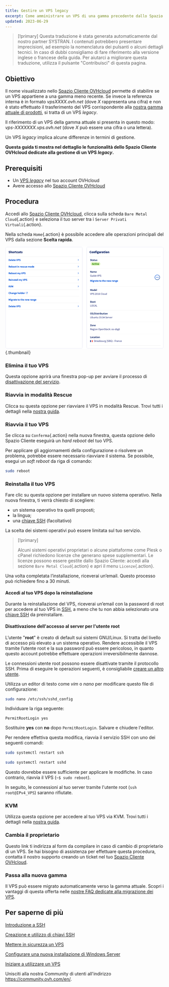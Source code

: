 ```yaml
---
title: Gestire un VPS legacy
excerpt: Come amministrare un VPS di una gamma precedente dallo Spazio Cliente OVHcloud
updated: 2023-06-29
---
```


> [!primary]
> Questa traduzione è stata generata automaticamente dal nostro partner SYSTRAN. I contenuti potrebbero presentare imprecisioni, ad esempio la nomenclatura dei pulsanti o alcuni dettagli tecnici. In caso di dubbi consigliamo di fare riferimento alla versione inglese o francese della guida. Per aiutarci a migliorare questa traduzione, utilizza il pulsante "Contribuisci" di questa pagina.
>

## Obiettivo

Il nome visualizzato nello [Spazio Cliente OVHcloud](https://www.ovh.com/auth/?action=gotomanager&from=https://www.ovh.it/&ovhSubsidiary=it) permette di stabilire se un VPS appartiene a una gamma meno recente. Se invece la referenza interna è in formato *vpsXXXX.ovh.net* (dove *X* rappresenta una cifra) e non è stato effettuato il trasferimento del VPS corrispondente alla [nostra gamma attuale di prodotti](https://www.ovhcloud.com/it/vps/), si tratta di un VPS *legacy*. 

Il riferimento di un VPS della gamma attuale si presenta in questo modo: *vps-XXXXXXX.vps.ovh.net* (dove *X* può essere una cifra o una lettera).

Un VPS *legacy* implica alcune differenze in termini di gestione.

**Questa guida ti mostra nel dettaglio le funzionalità dello Spazio Cliente OVHcloud dedicate alla gestione di un VPS *legacy*.**

## Prerequisiti

- Un [VPS *legacy*](https://www.ovhcloud.com/it/vps/) nel tuo account OVHcloud
- Avere accesso allo [Spazio Cliente OVHcloud](https://www.ovh.com/auth/?action=gotomanager&from=https://www.ovh.it/&ovhSubsidiary=it)

## Procedura

Accedi allo [Spazio Cliente OVHcloud](https://www.ovh.com/auth/?action=gotomanager&from=https://www.ovh.it/&ovhSubsidiary=it), clicca sulla scheda `Bare Metal Cloud`{.action} e seleziona il tuo server tra i `Server Privati Virtuali`{.action}.

Nella scheda `Home`{.action} è possibile accedere alle operazioni principali del VPS dalla sezione **Scelta rapida**.

![controlpanel](images/legacy_vps_1.png){.thumbnail}

### Elimina il tuo VPS

Questa opzione aprirà una finestra pop-up per avviare il processo di [disattivazione del servizio](/pages/account/billing/how_to_cancel_services).

### Riavvia in modalità Rescue

Clicca su questa opzione per riavviare il VPS in modalità Rescue. Trovi tutti i dettagli nella [nostra guida](/pages/cloud/vps/rescue).

### Riavvia il tuo VPS

Se clicca su `Conferma`{.action} nella nuova finestra, questa opzione dello Spazio Cliente eseguirà un *hard reboot* del tuo VPS.

Per applicare gli aggiornamenti della configurazione o risolvere un problema, potrebbe essere necessario riavviare il sistema. Se possibile, esegui un *soft reboot* da riga di comando:

```bash
sudo reboot
```

### Reinstalla il tuo VPS

Fare clic su questa opzione per installare un nuovo sistema operativo. Nella nuova finestra, ti verrà chiesto di scegliere:

- un sistema operativo tra quelli proposti;
- la lingua;
- una [chiave SSH](/pages/cloud/dedicated/creating-ssh-keys-dedicated) (facoltativo)

La scelta dei sistemi operativi può essere limitata sul tuo servizio.

> [!primary]
>
> Alcuni sistemi operativi proprietari o alcune piattaforme come Plesk o cPanel richiedono licenze che generano spese supplementari. Le licenze possono essere gestite dallo Spazio Cliente: accedi alla sezione `Bare Metal Cloud`{.action} e apri il menu `Licenze`{.action}.

Una volta completata l’installazione, riceverai un’email. Questo processo può richiedere fino a 30 minuti.

#### Accedi al tuo VPS dopo la reinstallazione

Durante la reinstallazione del VPS, riceverai un’email con la password di root per accedere al tuo VPS in [SSH](/pages/cloud/dedicated/ssh_introduction), a meno che tu non abbia selezionato una [chiave SSH](/pages/cloud/dedicated/creating-ssh-keys-dedicated) da preinstallare.

#### Disattivazione dell'accesso al server per l'utente root

L’utente "**root**" è creato di default sui sistemi GNU/Linux. Si tratta del livello di accesso più elevato a un sistema operativo. Rendere accessibile il VPS tramite l’utente root e la sua password può essere pericoloso, in quanto questo account potrebbe effettuare operazioni irreversibilmente dannose.

Le connessioni utente root possono essere disattivate tramite il protocollo SSH. Prima di eseguire le operazioni seguenti, è consigliabile [creare un altro utente](/pages/cloud/vps/secure_your_vps#createuser).

Utilizza un editor di testo come *vim* o *nano* per modificare questo file di configurazione:

```bash
sudo nano /etc/ssh/sshd_config
```

Individuare la riga seguente:

```console
PermitRootLogin yes 
```

Sostituire **yes** con **no** dopo `PermitRootLogin`. Salvare e chiudere l'editor.

Per rendere effettiva questa modifica, riavvia il servizio SSH con uno dei seguenti comandi:

```bash
sudo systemctl restart ssh
```

```bash
sudo systemctl restart sshd
```

Questo dovrebbe essere sufficiente per applicare le modifiche. In caso contrario, riavvia il VPS (`~$ sudo reboot`).

In seguito, le connessioni al tuo server tramite l'utente root (`ssh root@IPv4_VPS`) saranno rifiutate.

### KVM

Utilizza questa opzione per accedere al tuo VPS via KVM. Trovi tutti i dettagli nella [nostra guida](/pages/cloud/vps/using_kvm_for_vps).

### Cambia il proprietario

Questo link ti indirizza al form da compilare in caso di cambio di proprietario di un VPS. Se hai bisogno di assistenza per effettuare questa procedura, contatta il nostro supporto creando un ticket nel tuo [Spazio Cliente OVHcloud](https://www.ovh.com/auth/?action=gotomanager&from=https://www.ovh.it/&ovhSubsidiary=it).

### Passa alla nuova gamma

Il VPS può essere migrato automaticamente verso la gamma attuale. Scopri i vantaggi di questa offerta nelle [nostre FAQ dedicate alla migrazione dei VPS](https://www.ovhcloud.com/it/vps/vps-offer-migration/).

## Per saperne di più

[Introduzione a SSH](/pages/cloud/dedicated/ssh_introduction)

[Creazione e utilizzo di chiavi SSH](/pages/cloud/dedicated/creating-ssh-keys-dedicated)

[Mettere in sicurezza un VPS](/pages/cloud/vps/secure_your_vps)

[Configurare una nuova installazione di Windows Server](/pages/cloud/vps/windows_first_config)

[Iniziare a utilizzare un VPS](/pages/cloud/vps/starting_with_a_vps)

Unisciti alla nostra Community di utenti all'indirizzo <https://community.ovh.com/en/>.
